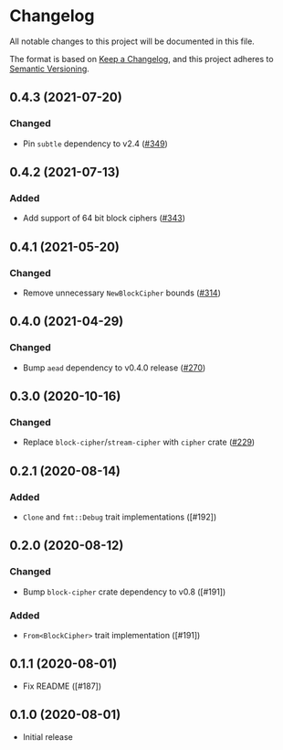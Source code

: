 # Changelog
All notable changes to this project will be documented in this file.

The format is based on [Keep a Changelog](https://keepachangelog.com/en/1.0.0/),
and this project adheres to [Semantic Versioning](https://semver.org/spec/v2.0.0.html).

## 0.4.3 (2021-07-20)
### Changed
- Pin `subtle` dependency to v2.4 ([#349])

[#349]: https://github.com/RustCrypto/AEADs/pull/349

## 0.4.2 (2021-07-13)
### Added
- Add support of 64 bit block ciphers ([#343])

[#343]: https://github.com/RustCrypto/AEADs/pull/343

## 0.4.1 (2021-05-20)
### Changed
- Remove unnecessary `NewBlockCipher` bounds ([#314])

[#314]: https://github.com/RustCrypto/AEADs/pull/314

## 0.4.0 (2021-04-29)
### Changed
- Bump `aead` dependency to v0.4.0 release ([#270])

[#270]: https://github.com/RustCrypto/AEADs/pull/270

## 0.3.0 (2020-10-16)
### Changed
- Replace `block-cipher`/`stream-cipher` with `cipher` crate ([#229])

[#229]: https://github.com/RustCrypto/AEADs/pull/229

## 0.2.1 (2020-08-14)
### Added
- `Clone` and `fmt::Debug` trait implementations ([#192])

[192]: https://github.com/RustCrypto/AEADs/pull/192

## 0.2.0 (2020-08-12)
### Changed
- Bump `block-cipher` crate dependency to v0.8 ([#191])

### Added
- `From<BlockCipher>` trait implementation ([#191])

[191]: https://github.com/RustCrypto/AEADs/pull/191

## 0.1.1 (2020-08-01)
- Fix README ([#187])

[187]: https://github.com/RustCrypto/AEADs/pull/187

## 0.1.0 (2020-08-01)
- Initial release

